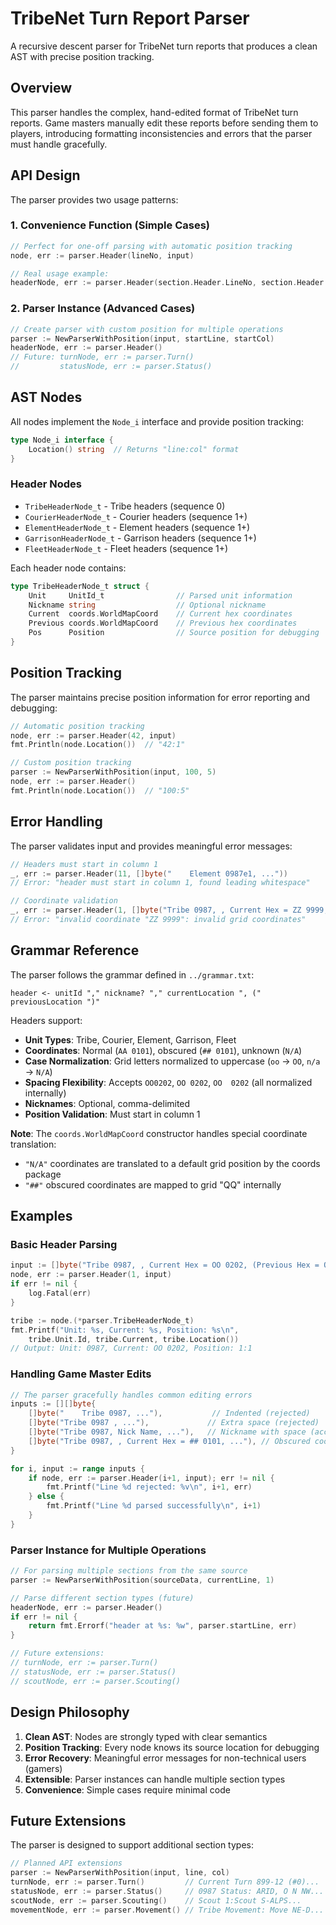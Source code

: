 # TribeNet Turn Report Parser

A recursive descent parser for TribeNet turn reports that produces a clean AST with precise position tracking.

## Overview

This parser handles the complex, hand-edited format of TribeNet turn reports. Game masters manually edit these reports before sending them to players, introducing formatting inconsistencies and errors that the parser must handle gracefully.

## API Design

The parser provides two usage patterns:

### 1. Convenience Function (Simple Cases)
```go
// Perfect for one-off parsing with automatic position tracking
node, err := parser.Header(lineNo, input)

// Real usage example:
headerNode, err := parser.Header(section.Header.LineNo, section.Header.Line)
```

### 2. Parser Instance (Advanced Cases)
```go
// Create parser with custom position for multiple operations
parser := NewParserWithPosition(input, startLine, startCol)
headerNode, err := parser.Header()
// Future: turnNode, err := parser.Turn()
//         statusNode, err := parser.Status()
```

## AST Nodes

All nodes implement the `Node_i` interface and provide position tracking:

```go
type Node_i interface {
    Location() string  // Returns "line:col" format
}
```

### Header Nodes
- `TribeHeaderNode_t` - Tribe headers (sequence 0)
- `CourierHeaderNode_t` - Courier headers (sequence 1+)  
- `ElementHeaderNode_t` - Element headers (sequence 1+)
- `GarrisonHeaderNode_t` - Garrison headers (sequence 1+)
- `FleetHeaderNode_t` - Fleet headers (sequence 1+)

Each header node contains:
```go
type TribeHeaderNode_t struct {
    Unit     UnitId_t                // Parsed unit information
    Nickname string                  // Optional nickname
    Current  coords.WorldMapCoord    // Current hex coordinates
    Previous coords.WorldMapCoord    // Previous hex coordinates  
    Pos      Position                // Source position for debugging
}
```

## Position Tracking

The parser maintains precise position information for error reporting and debugging:

```go
// Automatic position tracking
node, err := parser.Header(42, input)
fmt.Println(node.Location())  // "42:1"

// Custom position tracking
parser := NewParserWithPosition(input, 100, 5)
node, err := parser.Header()
fmt.Println(node.Location())  // "100:5"
```

## Error Handling

The parser validates input and provides meaningful error messages:

```go
// Headers must start in column 1
_, err := parser.Header(11, []byte("    Element 0987e1, ..."))
// Error: "header must start in column 1, found leading whitespace"

// Coordinate validation
_, err := parser.Header(1, []byte("Tribe 0987, , Current Hex = ZZ 9999, ..."))
// Error: "invalid coordinate "ZZ 9999": invalid grid coordinates"
```

## Grammar Reference

The parser follows the grammar defined in `../grammar.txt`:

```
header <- unitId "," nickname? "," currentLocation ", (" previousLocation ")"
```

Headers support:
- **Unit Types**: Tribe, Courier, Element, Garrison, Fleet
- **Coordinates**: Normal (`AA 0101`), obscured (`## 0101`), unknown (`N/A`)
- **Case Normalization**: Grid letters normalized to uppercase (`oo` → `OO`, `n/a` → `N/A`)
- **Spacing Flexibility**: Accepts `OO0202`, `OO 0202`, `OO  0202` (all normalized internally)
- **Nicknames**: Optional, comma-delimited
- **Position Validation**: Must start in column 1

**Note**: The `coords.WorldMapCoord` constructor handles special coordinate translation:
- `"N/A"` coordinates are translated to a default grid position by the coords package
- `"##"` obscured coordinates are mapped to grid "QQ" internally

## Examples

### Basic Header Parsing
```go
input := []byte("Tribe 0987, , Current Hex = OO 0202, (Previous Hex = OO 0202)")
node, err := parser.Header(1, input)
if err != nil {
    log.Fatal(err)
}

tribe := node.(*parser.TribeHeaderNode_t)
fmt.Printf("Unit: %s, Current: %s, Position: %s\n", 
    tribe.Unit.Id, tribe.Current, tribe.Location())
// Output: Unit: 0987, Current: OO 0202, Position: 1:1
```

### Handling Game Master Edits
```go
// The parser gracefully handles common editing errors
inputs := [][]byte{
    []byte("    Tribe 0987, ..."),           // Indented (rejected)
    []byte("Tribe 0987 , ..."),             // Extra space (rejected) 
    []byte("Tribe 0987, Nick Name, ..."),   // Nickname with space (accepted)
    []byte("Tribe 0987, , Current Hex = ## 0101, ..."), // Obscured coords (accepted)
}

for i, input := range inputs {
    if node, err := parser.Header(i+1, input); err != nil {
        fmt.Printf("Line %d rejected: %v\n", i+1, err)
    } else {
        fmt.Printf("Line %d parsed successfully\n", i+1)
    }
}
```

### Parser Instance for Multiple Operations
```go
// For parsing multiple sections from the same source
parser := NewParserWithPosition(sourceData, currentLine, 1)

// Parse different section types (future)
headerNode, err := parser.Header()
if err != nil {
    return fmt.Errorf("header at %s: %w", parser.startLine, err)
}

// Future extensions:
// turnNode, err := parser.Turn()
// statusNode, err := parser.Status()  
// scoutNode, err := parser.Scouting()
```

## Design Philosophy

1. **Clean AST**: Nodes are strongly typed with clear semantics
2. **Position Tracking**: Every node knows its source location for debugging
3. **Error Recovery**: Meaningful error messages for non-technical users (gamers)
4. **Extensible**: Parser instances can handle multiple section types
5. **Convenience**: Simple cases require minimal code

## Future Extensions

The parser is designed to support additional section types:

```go
// Planned API extensions
parser := NewParserWithPosition(input, line, col)
turnNode, err := parser.Turn()         // Current Turn 899-12 (#0)...
statusNode, err := parser.Status()     // 0987 Status: ARID, O N NW...  
scoutNode, err := parser.Scouting()    // Scout 1:Scout S-ALPS...
movementNode, err := parser.Movement() // Tribe Movement: Move NE-D...
```
